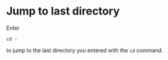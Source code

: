 # Jump to last directory

Enter
```
cd -
```
to jump to the last directory you entered with the ```cd``` command.


